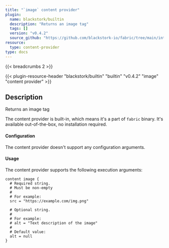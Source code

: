 ```yaml
---
title: "`image` content provider"
plugin:
  name: blackstork/builtin
  description: "Returns an image tag"
  tags: []
  version: "v0.4.2"
  source_github: "https://github.com/blackstork-io/fabric/tree/main/internal/builtin/"
resource:
  type: content-provider
type: docs
---
```


{{< breadcrumbs 2 >}}

{{< plugin-resource-header "blackstork/builtin" "builtin" "v0.4.2" "image" "content provider" >}}

## Description
Returns an image tag

The content provider is built-in, which means it's a part of `fabric` binary. It's available out-of-the-box, no installation required.


#### Configuration

The content provider doesn't support any configuration arguments.

#### Usage

The content provider supports the following execution arguments:

```hcl
content image {
  # Required string.
  # Must be non-empty
  #
  # For example:
  src = "https://example.com/img.png"

  # Optional string.
  #
  # For example:
  # alt = "Text description of the image"
  #
  # Default value:
  alt = null
}
```

